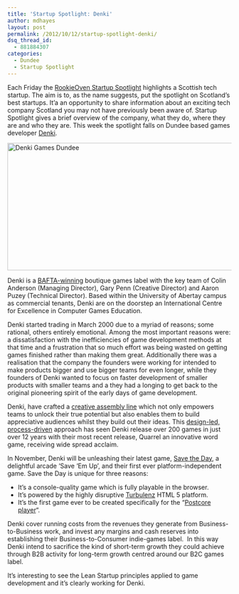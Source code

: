 ```yaml
---
title: 'Startup Spotlight: Denki'
author: mdhayes
layout: post
permalink: /2012/10/12/startup-spotlight-denki/
dsq_thread_id:
  - 881884307
categories:
  - Dundee
  - Startup Spotlight
---
```

Each Friday the [RookieOven Startup Spotlight][1] highlights a Scottish tech startup. The aim is to, as the name suggests, put the spotlight on Scotland’s best startups. It’a an opportunity to share information about an exciting tech company Scotland you may not have previously been aware of. Startup Spotlight gives a brief overview of the company, what they do, where they are and who they are. This week the spotlight falls on Dundee based games developer [Denki][2].

[<img class="aligncenter size-full wp-image-4541" title="denki" src="http://www.rookieoven.com/wp-content/uploads/2012/10/denki.png" alt="Denki Games Dundee" width="540" height="286" />][3]

Denki is a [BAFTA-winning][4] boutique games label with the key team of Colin Anderson (Managing Director), Gary Penn (Creative Director) and Aaron Puzey (Technical Director). Based within the University of Abertay campus as commercial tenants, Denki are on the doorstep an International Centre for Excellence in Computer Games Education.

Denki started trading in March 2000 due to a myriad of reasons; some rational, others entirely emotional. Among the most important reasons were: a dissatisfaction with the inefficiencies of game development methods at that time and a frustration that so much effort was being wasted on getting games finished rather than making them great. Additionally there was a realisation that the company the founders were working for intended to make products bigger and use bigger teams for even longer, while they founders of Denki wanted to focus on faster development of smaller products with smaller teams and a they had a longing to get back to the original pioneering spirit of the early days of game development.

Denki, have crafted a [creative assembly line][5] which not only empowers teams to unlock their true potential but also enables them to build appreciative audiences whilst they build out their ideas. This [design-led, process-driven][5] approach has seen Denki release over 200 games in just over 12 years with their most recent release, Quarrel an innovative word game, receiving wide spread acclaim.



In November, Denki will be unleashing their latest game, [Save the Day][6], a delightful arcade ‘Save ‘Em Up’, and their first ever platform-independent game. Save the Day is unique for three reasons:

  * It’s a console-quality game which is fully playable in the browser.
  * It’s powered by the highly disruptive [Turbulenz][7] HTML 5 platform.
  * It’s the first game ever to be created specifically for the &#8220;[Postcore player][8]&#8220;.

Denki cover running costs from the revenues they generate from Business-to-Business work, and invest any margins and cash reserves into establishing their Business-to-Consumer indie-games label.  In this way Denki intend to sacrifice the kind of short-term growth they could achieve through B2B activity for long-term growth centred around our B2C games label.

It&#8217;s interesting to see the Lean Startup principles applied to game development and it&#8217;s clearly working for Denki.

 [1]: http://www.rookieoven.com/?s=startup+spotlight "Startup Spotlight on RookieOven"
 [2]: http://www.denki.co.uk/ "Denki Games Dundee"
 [3]: http://www.rookieoven.com/wp-content/uploads/2012/10/denki.png
 [4]: http://www.denki.co.uk/2011/11/14/quarrel-scoops-best-game-award-at-scottish-baftas/
 [5]: http://www.guardian.co.uk/technology/gamesblog/2009/jan/29/gameculture-xbox
 [6]: http://www.denki.co.uk/save-the-day/save-the-day.html
 [7]: http://biz.turbulenz.com/
 [8]: http://www.gamasutra.com/blogs/ColinAnderson/20120719/174397/Postcore_Games_Gaming_for_the_PostHardcore_Generation.php "Postcore Gamer Definition "